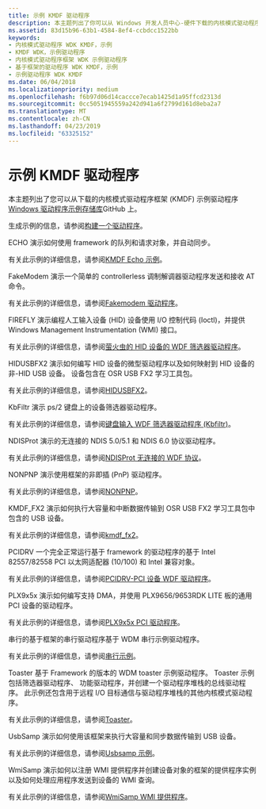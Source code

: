 ```yaml
---
title: 示例 KMDF 驱动程序
description: 本主题列出了你可以从 Windows 开发人员中心-硬件下载的内核模式驱动程序框架 (KMDF) 示例驱动程序。
ms.assetid: 83d15b96-63b1-4584-8ef4-ccbdcc1522bb
keywords:
- 内核模式驱动程序 WDK KMDF，示例
- KMDF WDK，示例驱动程序
- 内核模式驱动程序框架 WDK 示例驱动程序
- 基于框架的驱动程序 WDK KMDF，示例
- 示例驱动程序 WDK KMDF
ms.date: 06/04/2018
ms.localizationpriority: medium
ms.openlocfilehash: f6b97d06d14caccce7ecab1425d1a95ffcd2313d
ms.sourcegitcommit: 0cc5051945559a242d941a6f2799d161d8eba2a7
ms.translationtype: MT
ms.contentlocale: zh-CN
ms.lasthandoff: 04/23/2019
ms.locfileid: "63325152"
---
```

# <a name="sample-kmdf-drivers"></a>示例 KMDF 驱动程序


本主题列出了您可以从下载的内核模式驱动程序框架 (KMDF) 示例驱动程序[Windows 驱动程序示例存储库](https://github.com/Microsoft/Windows-driver-samples)GitHub 上。




生成示例的信息，请参阅[构建一个驱动程序](https://msdn.microsoft.com/windows-drivers/develop/building_a_driver)。

<a href="" id="echo"></a>ECHO 演示如何使用 framework 的队列和请求对象，并自动同步。

有关此示例的详细信息，请参阅[KMDF Echo 示例](https://github.com/Microsoft/Windows-driver-samples/tree/master/general/echo/kmdf)。

<a href="" id="fakemodem"></a>FakeModem 演示一个简单的 controllerless 调制解调器驱动程序发送和接收 AT 命令。

有关此示例的详细信息，请参阅[Fakemodem 驱动程序](https://github.com/Microsoft/Windows-driver-samples/tree/master/network/modem/fakemodem)。

<a href="" id="firefly"></a>FIREFLY 演示编程人工输入设备 (HID) 设备使用 I/O 控制代码 (Ioctl)，并提供 Windows Management Instrumentation (WMI) 接口。

有关此示例的详细信息，请参阅[萤火虫的 HID 设备的 WDF 筛选器驱动程序](https://github.com/Microsoft/Windows-driver-samples/tree/master/hid/firefly)。

<a href="" id="hidusbfx2"></a>HIDUSBFX2 演示如何编写 HID 设备的微型驱动程序以及如何映射到 HID 设备的非-HID USB 设备。 设备包含在 OSR USB FX2 学习工具包。

有关此示例的详细信息，请参阅[HIDUSBFX2](https://github.com/Microsoft/Windows-driver-samples/tree/master/hid/hidusbfx2)。

<a href="" id="kbfiltr"></a>KbFiltr 演示 ps/2 键盘上的设备筛选器驱动程序。

有关此示例的详细信息，请参阅[键盘输入 WDF 筛选器驱动程序 (Kbfiltr)](https://github.com/Microsoft/Windows-driver-samples/tree/master/input/kbfiltr)。

<a href="" id="ndisprot"></a>NDISProt 演示的无连接的 NDIS 5.0/5.1 和 NDIS 6.0 协议驱动程序。

有关此示例的详细信息，请参阅[NDISProt 无连接的 WDF 协议](https://github.com/Microsoft/Windows-driver-samples/tree/master/network/ndis/ndisprot_kmdf)。

<a href="" id="nonpnp"></a>NONPNP 演示使用框架的非即插 (PnP) 驱动程序。

有关此示例的详细信息，请参阅[NONPNP](https://github.com/Microsoft/Windows-driver-samples/tree/master/general/ioctl/kmdf)。

<a href="" id="kmdf-fx2"></a>KMDF\_FX2 演示如何执行大容量和中断数据传输到 OSR USB FX2 学习工具包中包含的 USB 设备。

有关此示例的详细信息，请参阅[kmdf\_fx2](https://github.com/Microsoft/Windows-driver-samples/tree/master/usb/kmdf_fx2)。

<a href="" id="pcidrv"></a>PCIDRV 一个完全正常运行基于 framework 的驱动程序的基于 Intel 82557/82558 PCI 以太网适配器 (10/100) 和 Intel 兼容对象。

有关此示例的详细信息，请参阅[PCIDRV-PCI 设备 WDF 驱动程序](https://github.com/Microsoft/Windows-driver-samples/tree/master/general/pcidrv)。

<a href="" id="plx9x5x"></a>PLX9x5x 演示如何编写支持 DMA，并使用 PLX9656/9653RDK LITE 板的通用 PCI 设备的驱动程序。

有关此示例的详细信息，请参阅[PLX9x5x PCI 驱动程序](https://github.com/Microsoft/Windows-driver-samples/tree/master/general/PLX9x5x)。

<a href="" id="serial"></a>串行的基于框架的串行驱动程序基于 WDM 串行示例驱动程序。

有关此示例的详细信息，请参阅[串行示例](https://github.com/Microsoft/Windows-driver-samples/tree/master/serial/serial)。

<a href="" id="toaster"></a>Toaster 基于 Framework 的版本的 WDM toaster 示例驱动程序。 Toaster 示例包括筛选器驱动程序、 功能驱动程序，并创建一个驱动程序堆栈的总线驱动程序。 此示例还包含用于远程 I/O 目标通信与驱动程序堆栈的其他内核模式驱动程序。

有关此示例的详细信息，请参阅[Toaster](https://github.com/Microsoft/Windows-driver-samples/tree/master/general/toaster/toastDrv)。

<a href="" id="usbsamp"></a>UsbSamp 演示如何使用该框架来执行大容量和同步数据传输到 USB 设备。

有关此示例的详细信息，请参阅[Usbsamp 示例](https://github.com/Microsoft/Windows-driver-samples/tree/master/usb/usbsamp)。

<a href="" id="wmisamp"></a>WmiSamp 演示如何以注册 WMI 提供程序并创建设备对象的框架的提供程序实例以及如何处理应用程序发送到设备的 WMI 查询。

有关此示例的详细信息，请参阅[WmiSamp WMI 提供程序](https://github.com/Microsoft/Windows-driver-samples/tree/master/wmi/wmisamp)。


